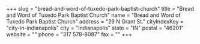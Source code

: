 +++
slug = "bread-and-word-of-tuxedo-park-baptist-church"
title = "Bread and Word of Tuxedo Park Baptist Church"
name = "Bread and Word of Tuxedo Park Baptist Church"
address = "29 N Grant St."
cityIndexKey = "city-in-indianapolis"
city = "Indianapolis"
state = "IN"
postal = "46201"
website = ""
phone = "317 578-8087"
fax = ""
+++
